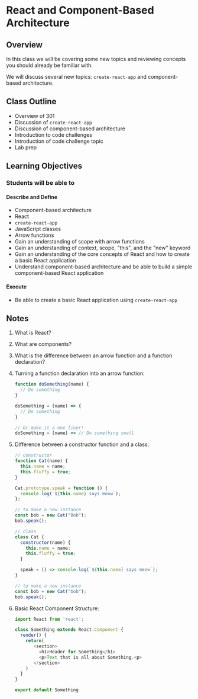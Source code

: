 # React and Component-Based Architecture

## Overview

In this class we will be covering some new topics and reviewing concepts you should already be familiar with.

We will discuss several new topics: `create-react-app` and component-based architecture.

## Class Outline

- Overview of 301
- Discussion of `create-react-app`
- Discussion of component-based architecture
- Introduction to code challenges
- Introduction of code challenge topic
- Lab prep

## Learning Objectives

### Students will be able to

#### Describe and Define

- Component-based architecture
- React
- `create-react-app`
- JavaScript classes
- Arrow functions
- Gain an understanding of scope with arrow functions
- Gain an understanding of context, scope, "this", and the "new" keyword
- Gain an understanding of the core concepts of React and how to create a basic React application
- Understand component-based architecture and be able to build a simple component-based React application

#### Execute

- Be able to create a basic React application using `create-react-app`

## Notes

1. What is React?
1. What are components?
1. What is the difference between an arrow function and a function declaration?
1. Turning a function declaration into an arrow function:

   ```javascript
   function doSomething(name) {
     // Do something
   }

   doSomething = (name) => {
     // Do something
   }

   // Or make it a one liner!
   doSomething = (name) => // Do something small
   ```

1. Difference between a constructor function and a class:

   ```javascript
   // constructor
   function Cat(name) {
     this.name = name;
     this.fluffy = true;
   }

   Cat.prototype.speak = function () {
     console.log(`${this.name} says meow`);
   };

   // to make a new instance
   const bob = new Cat("Bob");
   bob.speak();

   // class
   class Cat {
     constructor(name) {
       this.name = name;
       this.fluffy = true;
     }

     speak = () => console.log(`${this.name} says meow`);
   }

   // to make a new instance
   const bob = new Cat("bob");
   bob.speak();
   ```

1. Basic React Component Structure:

   ```javascript
   import React from 'react';

   class Something extends React.Component {
     render() {
       return(
          <section>
            <h1>Header for Something</h1>
            <p>Text that is all about Something.<p>
          </section>
       )
     }
   }

   export default Something
   ```
